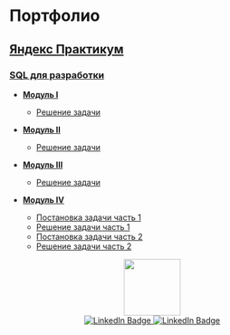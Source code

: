 # Портфолио

## [Яндекс Практикум](https://github.com/SayJustOnlyMe/portfolio/tree/main/SQL/Yandex%20Workshop)
### [SQL для разработки](https://github.com/SayJustOnlyMe/portfolio/tree/main/SQL/Yandex%20Workshop/SQL%20for%20development)
  - [**Модуль I**](https://github.com/SayJustOnlyMe/portfolio/tree/main/SQL/Yandex%20Workshop/SQL%20for%20development/Module%201)
    - [Решение задачи](https://github.com/SayJustOnlyMe/portfolio/blob/main/SQL/Yandex%20Workshop/SQL%20for%20development/Module%201/queries.sql)

  - [**Модуль II**](https://github.com/SayJustOnlyMe/portfolio/tree/main/SQL/Yandex%20Workshop/SQL%20for%20development/Module%202)
    - [Решение задачи](https://github.com/SayJustOnlyMe/portfolio/blob/main/SQL/Yandex%20Workshop/SQL%20for%20development/Module%202/queries.sql)

  - [**Модуль III**](https://github.com/SayJustOnlyMe/portfolio/tree/main/SQL/Yandex%20Workshop/SQL%20for%20development/Module%203)
    - [Решение задачи](https://github.com/SayJustOnlyMe/portfolio/blob/main/SQL/Yandex%20Workshop/SQL%20for%20development/Module%203/queries.sql)

  - [**Модуль IV**](https://github.com/SayJustOnlyMe/portfolio/tree/main/SQL/Yandex%20Workshop/SQL%20for%20development/Module%204)
    - [Постановка задачи часть 1](https://github.com/SayJustOnlyMe/portfolio/blob/main/SQL/Yandex%20Workshop/SQL%20for%20development/Module%204/description_1.md)
    - [Решение задачи часть 1](https://github.com/SayJustOnlyMe/portfolio/blob/main/SQL/Yandex%20Workshop/SQL%20for%20development/Module%204/queries_1.sql)
    - [Постановка задачи часть 2](https://github.com/SayJustOnlyMe/portfolio/blob/main/SQL/Yandex%20Workshop/SQL%20for%20development/Module%204/description_2.md)
    - [Решение задачи часть 2](https://github.com/SayJustOnlyMe/portfolio/blob/main/SQL/Yandex%20Workshop/SQL%20for%20development/Module%204/queries_2.sql)

<div id="header" align="center">
  <img src="https://media.giphy.com/media/M9gbBd9nbDrOTu1Mqx/giphy.gif" width="100"/>
</div>

<div id="badges" align="center">
  <a href="https://vk.com/just_onlyme">
    <img src="https://img.shields.io/badge/-VK-%3C003f5c%3E=linkedin&logoColor=white" alt="LinkedIn Badge"/>
  </a>
  <a href="https://t.me/Just_0nlyMe">
    <img src="https://img.shields.io/badge/-Telegram-%3C003f5c%3E=linkedin&logoColor=white" alt="LinkedIn Badge"/>
  </a>
</div>
